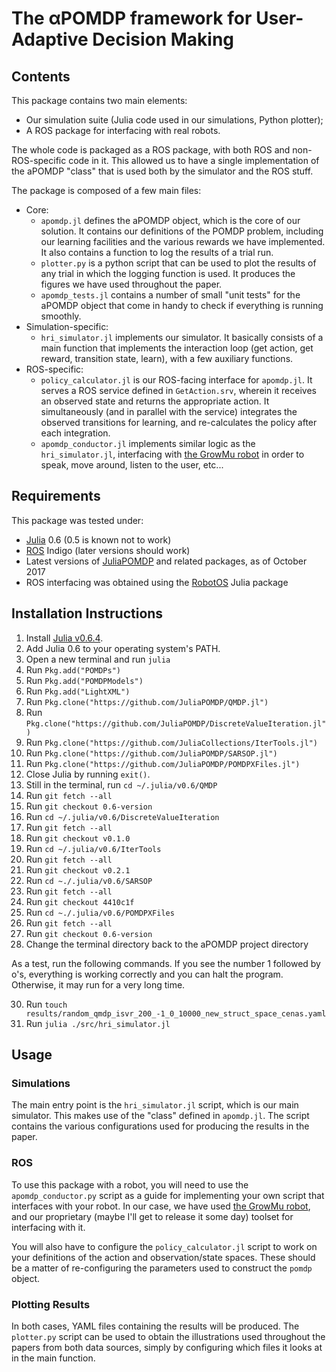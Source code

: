 # The αPOMDP framework for User-Adaptive Decision Making

## Contents
This package contains two main elements:
* Our simulation suite (Julia code used in our simulations, Python plotter);
* A ROS package for interfacing with real robots.

The whole code is packaged as a ROS package, with both ROS and non-ROS-specific code in it. This allowed us to have a single implementation of the aPOMDP "class" that is used both by the simulator and the ROS stuff.

The package is composed of a few main files:
* Core:
  * `apomdp.jl` defines the aPOMDP object, which is the core of our solution. It contains our definitions of the POMDP problem, including our learning facilities and the various rewards we have implemented. It also contains a function to log the results of a trial run.
  * `plotter.py` is a python script that can be used to plot the results of any trial in which the logging function is used. It produces the figures we have used throughout the paper.
  * `apomdp_tests.jl` contains a number of small "unit tests" for the aPOMDP object that come in handy to check if everything is running smoothly.
* Simulation-specific:
  *  `hri_simulator.jl` implements our simulator. It basically consists of a main function that implements the interaction loop (get action, get reward, transition state, learn), with a few auxiliary functions.
* ROS-specific:
  * `policy_calculator.jl` is our ROS-facing interface for `apomdp.jl`. It serves a ROS service defined in `GetAction.srv`, wherein it receives an observed state and returns the appropriate action. It simultaneously (and in parallel with the service) integrates the observed transitions for learning, and re-calculates the policy after each integration.
  * `apomdp_conductor.jl` implements similar logic as the `hri_simulator.jl`, interfacing with [the GrowMu robot](www.growmeup.eu) in order to speak, move around, listen to the user, etc...

## Requirements
This package was tested under:
* [Julia](https://julialang.org/) 0.6 (0.5 is known not to work)
* [ROS](http://www.ros.org/) Indigo (later versions should work)
* Latest versions of [JuliaPOMDP](https://github.com/JuliaPOMDP/POMDPs.jl) and related packages, as of October 2017
* ROS interfacing was obtained using the [RobotOS](https://github.com/jdlangs/RobotOS.jl) Julia package

## Installation Instructions

1. Install [Julia v0.6.4](https://julialang.org/downloads/oldreleases/).
2. Add Julia 0.6 to your operating system's PATH. 
3. Open a new terminal and run `julia`
4. Run `Pkg.add("POMDPs")`
5. Run `Pkg.add("POMDPModels")`
6. Run `Pkg.add("LightXML")`
7. Run `Pkg.clone("https://github.com/JuliaPOMDP/QMDP.jl")`
8. Run `Pkg.clone("https://github.com/JuliaPOMDP/DiscreteValueIteration.jl")`
9. Run `Pkg.clone("https://github.com/JuliaCollections/IterTools.jl")`
10. Run `Pkg.clone("https://github.com/JuliaPOMDP/SARSOP.jl")`
11. Run `Pkg.clone("https://github.com/JuliaPOMDP/POMDPXFiles.jl")`
12. Close Julia by running `exit()`.
14. Still in the terminal, run `cd ~/.julia/v0.6/QMDP`
15. Run `git fetch --all`
16. Run `git checkout 0.6-version`
17. Run `cd ~/.julia/v0.6/DiscreteValueIteration`
18. Run `git fetch --all`
19. Run `git checkout v0.1.0`
20. Run `cd ~/.julia/v0.6/IterTools`
21. Run `git fetch --all`
22. Run `git checkout v0.2.1`
23. Run `cd ~./.julia/v0.6/SARSOP`
24. Run `git fetch --all`
25. Run `git checkout 4410c1f`
26. Run `cd ~./.julia/v0.6/POMDPXFiles`
27. Run `git fetch --all`
28. Run `git checkout 0.6-version`
29. Change the terminal directory back to the aPOMDP project directory

As a test, run the following commands. If you see the number 1 followed by o's, everything is working correctly and you can halt the program. Otherwise, it may run for a very long time.

30. Run `touch results/random_qmdp_isvr_200_-1_0_10000_new_struct_space_cenas.yaml`
31. Run `julia ./src/hri_simulator.jl`

## Usage
### Simulations
The main entry point is the `hri_simulator.jl` script, which is our main simulator. This makes use of the "class" defined in `apomdp.jl`. The script contains the various configurations used for producing the results in the paper.


### ROS
To use this package with a robot, you will need to use the `apomdp_conductor.py` script as a guide for implementing your own script that interfaces with your robot. In our case, we have used [the GrowMu robot](www.growmeup.eu), and our proprietary (maybe I'll get to release it some day) toolset for interfacing with it.

You will also have to configure the `policy_calculator.jl` script to work on your definitions of the action and observation/state spaces. These should be a matter of re-configuring the parameters used to construct the `pomdp` object.

### Plotting Results
In both cases, YAML files containing the results will be produced. The `plotter.py` script can be used to obtain the illustrations used throughout the papers from both data sources, simply by configuring which files it looks at in the main function.

